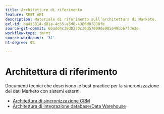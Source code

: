 ```yaml
---
title: Architetture di riferimento
feature: REST API
description: Materiale di riferimento sull’architettura di Marketo.
exl-id: ba413814-d81a-4c55-a5d0-4386d87038fe
source-git-commit: 66add4c38d0230c36d57009de985649bb67fde3e
workflow-type: tm+mt
source-wordcount: '31'
ht-degree: 0%

---
```


# Architettura di riferimento

Documenti tecnici che descrivono le best practice per la sincronizzazione dei dati Marketo con sistemi esterni.

- [Architettura di sincronizzazione CRM](../sync-architecture-whitepaper.pdf)
- [Architettura di integrazione database/Data Warehouse](../reference_architecture.pdf)
